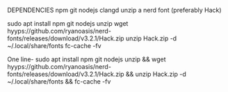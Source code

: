 DEPENDENCIES npm
git
nodejs
clangd
unzip
a nerd font (preferably Hack)

sudo apt install npm git nodejs unzip
wget hyyps://github.com/ryanoasis/nerd-fonts/releases/download/v3.2.1/Hack.zip
unzip Hack.zip -d ~/.local/share/fonts
fc-cache -fv

One line-
sudo apt install npm git nodejs unzip && wget hyyps://github.com/ryanoasis/nerd-fonts/releases/download/v3.2.1/Hack.zip && unzip Hack.zip -d ~/.local/share/fonts && fc-cache -fv
